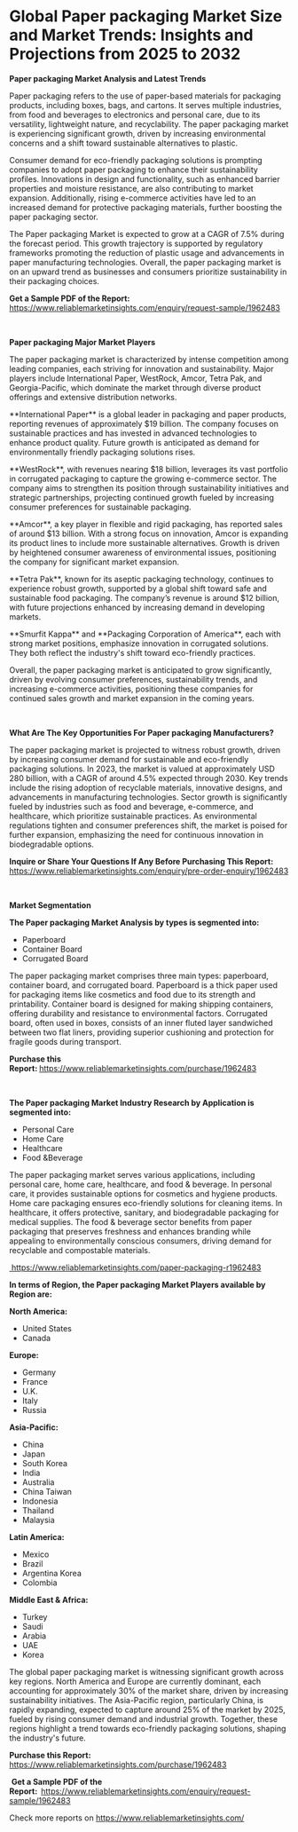 <p><h1>Global Paper packaging Market Size and Market Trends: Insights and Projections from 2025 to 2032</h1></p><p><strong>Paper packaging Market Analysis and Latest Trends</strong></p>
<p><p>Paper packaging refers to the use of paper-based materials for packaging products, including boxes, bags, and cartons. It serves multiple industries, from food and beverages to electronics and personal care, due to its versatility, lightweight nature, and recyclability. The paper packaging market is experiencing significant growth, driven by increasing environmental concerns and a shift toward sustainable alternatives to plastic. </p><p>Consumer demand for eco-friendly packaging solutions is prompting companies to adopt paper packaging to enhance their sustainability profiles. Innovations in design and functionality, such as enhanced barrier properties and moisture resistance, are also contributing to market expansion. Additionally, rising e-commerce activities have led to an increased demand for protective packaging materials, further boosting the paper packaging sector.</p><p>The Paper packaging Market is expected to grow at a CAGR of 7.5% during the forecast period. This growth trajectory is supported by regulatory frameworks promoting the reduction of plastic usage and advancements in paper manufacturing technologies. Overall, the paper packaging market is on an upward trend as businesses and consumers prioritize sustainability in their packaging choices.</p></p>
<p><strong>Get a Sample PDF of the Report:&nbsp;</strong> <a href="https://www.reliablemarketinsights.com/enquiry/request-sample/1962483?utm_campaign=2232&utm_medium=2&utm_source=Github&utm_content=ia&utm_term=05042025&utm_id=paper-packaging">https://www.reliablemarketinsights.com/enquiry/request-sample/1962483</a></p>
<p>&nbsp;</p>
<p><strong>Paper packaging Major Market Players</strong></p>
<p><p>The paper packaging market is characterized by intense competition among leading companies, each striving for innovation and sustainability. Major players include International Paper, WestRock, Amcor, Tetra Pak, and Georgia-Pacific, which dominate the market through diverse product offerings and extensive distribution networks.</p><p>**International Paper** is a global leader in packaging and paper products, reporting revenues of approximately $19 billion. The company focuses on sustainable practices and has invested in advanced technologies to enhance product quality. Future growth is anticipated as demand for environmentally friendly packaging solutions rises.</p><p>**WestRock**, with revenues nearing $18 billion, leverages its vast portfolio in corrugated packaging to capture the growing e-commerce sector. The company aims to strengthen its position through sustainability initiatives and strategic partnerships, projecting continued growth fueled by increasing consumer preferences for sustainable packaging.</p><p>**Amcor**, a key player in flexible and rigid packaging, has reported sales of around $13 billion. With a strong focus on innovation, Amcor is expanding its product lines to include more sustainable alternatives. Growth is driven by heightened consumer awareness of environmental issues, positioning the company for significant market expansion.</p><p>**Tetra Pak**, known for its aseptic packaging technology, continues to experience robust growth, supported by a global shift toward safe and sustainable food packaging. The company’s revenue is around $12 billion, with future projections enhanced by increasing demand in developing markets.</p><p>**Smurfit Kappa** and **Packaging Corporation of America**, each with strong market positions, emphasize innovation in corrugated solutions. They both reflect the industry's shift toward eco-friendly practices.</p><p>Overall, the paper packaging market is anticipated to grow significantly, driven by evolving consumer preferences, sustainability trends, and increasing e-commerce activities, positioning these companies for continued sales growth and market expansion in the coming years.</p></p>
<p>&nbsp;</p>
<p><strong>What Are The Key Opportunities For Paper packaging Manufacturers?</strong></p>
<p><p>The paper packaging market is projected to witness robust growth, driven by increasing consumer demand for sustainable and eco-friendly packaging solutions. In 2023, the market is valued at approximately USD 280 billion, with a CAGR of around 4.5% expected through 2030. Key trends include the rising adoption of recyclable materials, innovative designs, and advancements in manufacturing technologies. Sector growth is significantly fueled by industries such as food and beverage, e-commerce, and healthcare, which prioritize sustainable practices. As environmental regulations tighten and consumer preferences shift, the market is poised for further expansion, emphasizing the need for continuous innovation in biodegradable options.</p></p>
<p><strong>Inquire or Share Your Questions If Any Before Purchasing This Report:</strong> <a href="https://www.reliablemarketinsights.com/enquiry/pre-order-enquiry/1962483?utm_campaign=2232&utm_medium=2&utm_source=Github&utm_content=ia&utm_term=05042025&utm_id=paper-packaging">https://www.reliablemarketinsights.com/enquiry/pre-order-enquiry/1962483</a></p>
<p>&nbsp;</p>
<p><strong>Market Segmentation</strong></p>
<p><strong>The Paper packaging Market Analysis by types is segmented into:</strong></p>
<p><ul><li>Paperboard</li><li>Container Board</li><li>Corrugated Board</li></ul></p>
<p><p>The paper packaging market comprises three main types: paperboard, container board, and corrugated board. Paperboard is a thick paper used for packaging items like cosmetics and food due to its strength and printability. Container board is designed for making shipping containers, offering durability and resistance to environmental factors. Corrugated board, often used in boxes, consists of an inner fluted layer sandwiched between two flat liners, providing superior cushioning and protection for fragile goods during transport.</p></p>
<p><strong>Purchase this Report:&nbsp;</strong><a href="https://www.reliablemarketinsights.com/purchase/1962483?utm_campaign=2232&utm_medium=2&utm_source=Github&utm_content=ia&utm_term=05042025&utm_id=paper-packaging">https://www.reliablemarketinsights.com/purchase/1962483</a></p>
<p>&nbsp;</p>
<p><strong>The Paper packaging Market Industry Research by Application is segmented into:</strong></p>
<p><ul><li>Personal Care</li><li>Home Care</li><li>Healthcare</li><li>Food &Beverage</li></ul></p>
<p><p>The paper packaging market serves various applications, including personal care, home care, healthcare, and food & beverage. In personal care, it provides sustainable options for cosmetics and hygiene products. Home care packaging ensures eco-friendly solutions for cleaning items. In healthcare, it offers protective, sanitary, and biodegradable packaging for medical supplies. The food & beverage sector benefits from paper packaging that preserves freshness and enhances branding while appealing to environmentally conscious consumers, driving demand for recyclable and compostable materials.</p></p>
<p><a href="https://www.reliablemarketinsights.com/paper-packaging-r1962483?utm_campaign=2232&utm_medium=2&utm_source=Github&utm_content=ia&utm_term=05042025&utm_id=paper-packaging">&nbsp;https://www.reliablemarketinsights.com/paper-packaging-r1962483</a></p>
<p><strong>In terms of Region, the Paper packaging Market Players available by Region are:</strong></p>
<p>
    <p> <strong> North America: </strong>
        <ul>
            <li>United States</li>
            <li>Canada</li>
        </ul>
        </p> 
    <p> <strong> Europe: </strong>
        <ul>
            <li>Germany</li>
            <li>France</li>
            <li>U.K.</li>
            <li>Italy</li>
            <li>Russia</li>
        </ul>
        </p> 
    <p> <strong> Asia-Pacific: </strong>
        <ul>
            <li>China</li>
            <li>Japan</li>
            <li>South Korea</li>
            <li>India</li>
            <li>Australia</li>
            <li>China Taiwan</li>
            <li>Indonesia</li>
            <li>Thailand</li>
            <li>Malaysia</li>
        </ul>
        </p> 
    <p> <strong> Latin America: </strong>
        <ul>
            <li>Mexico</li>
            <li>Brazil</li>
            <li>Argentina Korea</li>
            <li>Colombia</li>
        </ul>
        </p> 
    <p> <strong> Middle East & Africa: </strong>
        <ul>
            <li>Turkey</li>
            <li>Saudi</li>
            <li>Arabia</li>
            <li>UAE</li>
            <li>Korea</li>
        </ul>
    </p>
    </p>
<p><p>The global paper packaging market is witnessing significant growth across key regions. North America and Europe are currently dominant, each accounting for approximately 30% of the market share, driven by increasing sustainability initiatives. The Asia-Pacific region, particularly China, is rapidly expanding, expected to capture around 25% of the market by 2025, fueled by rising consumer demand and industrial growth. Together, these regions highlight a trend towards eco-friendly packaging solutions, shaping the industry's future.</p></p>
<p><strong>Purchase this Report: </strong><a href="https://www.reliablemarketinsights.com/purchase/1962483?utm_campaign=2232&utm_medium=2&utm_source=Github&utm_content=ia&utm_term=05042025&utm_id=paper-packaging">https://www.reliablemarketinsights.com/purchase/1962483</a></p>
<p>&nbsp;<strong>Get a Sample PDF of the Report:&nbsp;&nbsp;</strong><a href="https://www.reliablemarketinsights.com/enquiry/request-sample/1962483?utm_campaign=2232&utm_medium=2&utm_source=Github&utm_content=ia&utm_term=05042025&utm_id=paper-packaging">https://www.reliablemarketinsights.com/enquiry/request-sample/1962483</a></p>
<p><strong></strong></p>
<p>Check more reports on <a href="https://www.reliablemarketinsights.com/?utm_campaign=2232&utm_medium=2&utm_source=Github&utm_content=ia&utm_term=05042025&utm_id=paper-packaging">https://www.reliablemarketinsights.com/</a></p>